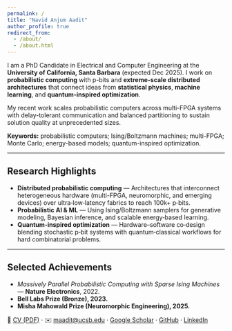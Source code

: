 ```yaml
---
permalink: /
title: "Navid Anjum Aadit"
author_profile: true
redirect_from:
  - /about/
  - /about.html
---
```


I am a PhD Candidate in Electrical and Computer Engineering at the **University of California, Santa Barbara** (expected Dec 2025). I work on **probabilistic computing** with p-bits and **extreme-scale distributed architectures** that connect ideas from **statistical physics**, **machine learning**, and **quantum-inspired optimization**.

My recent work scales probabilistic computers across multi-FPGA systems with delay-tolerant communication and balanced partitioning to sustain solution quality at unprecedented sizes.

**Keywords:** probabilistic computers; Ising/Boltzmann machines; multi-FPGA; Monte Carlo; energy-based models; quantum-inspired optimization.

---

## Research Highlights
- **Distributed probabilistic computing** — Architectures that interconnect heterogeneous hardware (multi-FPGA, neuromorphic, and emerging devices) over ultra‑low‑latency fabrics to reach 100k+ p‑bits.
- **Probabilistic AI & ML** — Using Ising/Boltzmann samplers for generative modeling, Bayesian inference, and scalable energy‑based learning.
- **Quantum‑inspired optimization** — Hardware–software co‑design blending stochastic p‑bit systems with quantum‑classical workflows for hard combinatorial problems.

---

## Selected Achievements
- *Massively Parallel Probabilistic Computing with Sparse Ising Machines* — **Nature Electronics**, 2022.
- **Bell Labs Prize (Bronze), 2023.**
- **Misha Mahowald Prize (Neuromorphic Engineering), 2025.**

📄 [CV (PDF)](/files/Aadit_CV_Fall2025.pdf) · ✉️ [maadit@ucsb.edu](mailto:maadit@ucsb.edu) ·
[Google Scholar](https://scholar.google.com/citations?user=KXA0nl4AAAAJ&hl=en) ·
[GitHub](https://github.com/navidaadit) · [LinkedIn](https://www.linkedin.com/in/navidanjumaadit/)
